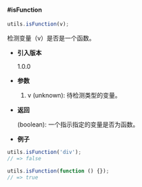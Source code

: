 #### #isFunction

```javascript
utils.isFunction(v);
```

检测变量（v）是否是一个函数。

- **引入版本**

    1.0.0

- **参数**

    1. v (unknown): 待检测类型的变量。

- **返回**

    (boolean): 一个指示指定的变量是否为函数。

- **例子**

```javascript
utils.isFunction('div');
// => false

utils.isFunction(function () {});
// => true
```
